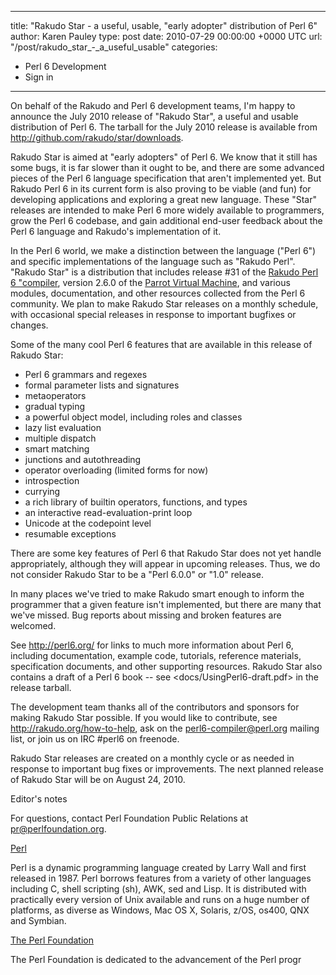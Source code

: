 
---
title: "Rakudo Star - a useful, usable, \"early adopter\" distribution of Perl 6"
author: Karen Pauley
type: post
date: 2010-07-29 00:00:00 +0000 UTC
url: "/post/rakudo_star_-_a_useful_usable"
categories:
 - Perl 6 Development
 - Sign in

---

On behalf of the Rakudo and Perl 6 development teams, I'm happy to announce the July 2010 release of "Rakudo Star", a useful and usable distribution of Perl 6.  The tarball for the July 2010 release is available from <http://github.com/rakudo/star/downloads>.

Rakudo Star is aimed at "early adopters" of Perl 6.  We know that it still has some bugs, it is far slower than it ought to be, and there are some advanced pieces of the Perl 6 language specification that aren't implemented yet.  But Rakudo Perl 6 in its current form is also proving to be viable (and fun) for developing applications and exploring a great new language.  These "Star" releases are intended to make Perl 6 more widely available to programmers, grow the Perl 6 codebase, and gain additional end-user feedback about the Perl 6 language and Rakudo's implementation of it.

In the Perl 6 world, we make a distinction between the language ("Perl 6") and specific implementations of the language such as "Rakudo Perl".  "Rakudo Star" is a distribution that includes release #31 of the [Rakudo Perl 6 "compiler](http://github.com/rakudo/rakudo), version 2.6.0 of the [Parrot Virtual Machine](http://parrot.org/), and various modules, documentation, and other resources collected from the Perl 6 community.  We plan to make Rakudo Star releases on a monthly schedule, with occasional special releases in response to important bugfixes or changes.

Some of the many cool Perl 6 features that are available in this release of Rakudo Star:

  * Perl 6 grammars and regexes
  * formal parameter lists and signatures
  * metaoperators
  * gradual typing
  * a powerful object model, including roles and classes
  * lazy list evaluation
  * multiple dispatch
  * smart matching
  * junctions and autothreading
  * operator overloading (limited forms for now)
  * introspection
  * currying
  * a rich library of builtin operators, functions, and types
  * an interactive read-evaluation-print loop
  * Unicode at the codepoint level
  * resumable exceptions

There are some key features of Perl 6 that Rakudo Star does not yet handle appropriately, although they will appear in upcoming releases.  Thus, we do not consider Rakudo Star to be a "Perl 6.0.0" or "1.0" release.

In many places we've tried to make Rakudo smart enough to inform the programmer that a given feature isn't implemented, but there are many that we've missed.  Bug reports about missing and broken features are welcomed.

See <http://perl6.org/> for links to much more information about  Perl 6, including documentation, example code, tutorials, reference materials, specification documents, and other supporting resources. Rakudo Star also contains a draft of a Perl 6 book -- see  <docs/UsingPerl6-draft.pdf> in the release tarball.

The development team thanks all of the contributors and sponsors for making Rakudo Star possible.  If you would like to contribute, see <http://rakudo.org/how-to-help>, ask on the perl6-compiler@perl.org mailing list, or join us on IRC #perl6 on freenode.

Rakudo Star releases are created on a monthly cycle or as needed in response to important bug fixes or improvements.  The next planned release of Rakudo Star will be on August 24, 2010.

Editor's notes

For questions, contact Perl Foundation Public Relations at pr@perlfoundation.org.

[Perl](http://www.perl.org)

Perl is a dynamic programming language created by Larry Wall and first released in 1987. Perl borrows features from a variety of other languages including C, shell scripting (sh), AWK, sed and Lisp. It is distributed with practically every version of Unix available and runs on a huge number of platforms, as diverse as Windows, Mac OS X, Solaris, z/OS, os400, QNX and Symbian.

[The Perl Foundation](http://www.perlfoundation.org/)

The Perl Foundation is dedicated to the advancement of the Perl progr